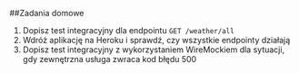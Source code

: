 ##Zadania domowe
1. Dopisz test integracyjny dla endpointu ```GET /weather/all```
2. Wdróż aplikację na Heroku i sprawdź, czy wszystkie endpointy działają
3. Dopisz test integracyjny z wykorzystaniem WireMockiem dla sytuacji, gdy zewnętrzna usługa zwraca kod błędu 500